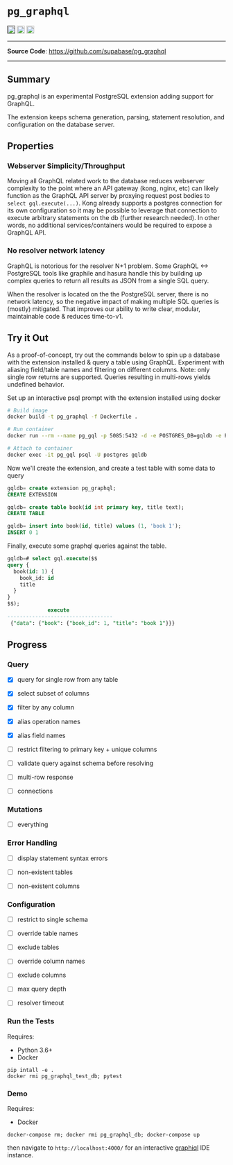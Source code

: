 # `pg_graphql`

<p>

<a href=""><img src="https://img.shields.io/badge/postgresql-12+-blue.svg" alt="PostgreSQL version" height="18"></a>
<a href="https://github.com/supabase/pg_graphql/blob/master/LICENSE"><img src="https://img.shields.io/pypi/l/markdown-subtemplate.svg" alt="License" height="18"></a>
<a href="https://github.com/supabase/pg_graphql/actions"><img src="https://github.com/supabase/pg_graphql/actions/workflows/main.yml/badge.svg" alt="Tests" height="18"></a>

</p>

---

**Source Code**: <a href="https://github.com/supabase/pg_graphql" target="_blank">https://github.com/supabase/pg_graphql</a>

---


## Summary

pg_graphql is an experimental PostgreSQL extension adding support for GraphQL.

The extension keeps schema generation, parsing, statement resolution, and configuration on the database server.

## Properties

### Webserver Simplicity/Throughput

Moving all GraphQL related work to the database reduces webserver complexity to the point where an API gateway (kong, nginx, etc) can likely function as the GraphQL API server by proxying request post bodies to `select gql.execute(...)`. Kong already supports a postgres connection for its own configuration so it may be possible to leverage that connection to execute arbitrary statements on the db (further research needed). In other words, no additional services/containers would be required to expose a GraphQL API.

### No resolver network latency

GraphQL is notorious for the resolver N+1 problem. Some GraphQL <-> PostgreSQL tools like graphile and hasura handle this by building up complex queries to return all results as JSON from a single SQL query.

When the resolver is located on the the PostgreSQL server, there is no network latency, so the negative impact of making multiple SQL queries is (mostly) mitigated. That improves our ability to write clear, modular, maintainable code & reduces time-to-v1.


## Try it Out

As a proof-of-concept, try out the commands below to spin up a database with the extension installed & query a table using GraphQL. Experiment with aliasing field/table names and filtering on different columns. Note: only single row returns are supported. Queries resulting in multi-rows yields undefined behavior.


Set up an interactive psql prompt with the extension installed using docker
```bash
# Build image
docker build -t pg_graphql -f Dockerfile .

# Run container
docker run --rm --name pg_gql -p 5085:5432 -d -e POSTGRES_DB=gqldb -e POSTGRES_PASSWORD=password -e POSTGRES_USER=postgres -d pg_graphql

# Attach to container
docker exec -it pg_gql psql -U postgres gqldb
```

Now we'll create the extension, and create a test table with some data to query

```sql
gqldb= create extension pg_graphql;
CREATE EXTENSION

gqldb= create table book(id int primary key, title text);
CREATE TABLE

gqldb= insert into book(id, title) values (1, 'book 1');
INSERT 0 1
```

Finally, execute some graphql queries against the table.
```sql
gqldb=# select gql.execute($$
query {
  book(id: 1) {
    book_id: id
    title
  }
}
$$);
             execute
----------------------------------
 {"data": {"book": {"book_id": 1, "title": "book 1"}}}
```

## Progress

### Query

- [x] query for single row from any table
- [x] select subset of columns
- [x] filter by any column
- [x] alias operation names
- [x] alias field names
- [ ] restrict filtering to primary key + unique columns
- [ ] validate query against schema before resolving
- [ ] multi-row response
- [ ] connections


### Mutations
- [ ] everything


### Error Handling
- [ ] display statement syntax errors
- [ ] non-existent tables
- [ ] non-existent columns


### Configuration
- [ ] restrict to single schema
- [ ] override table names
- [ ] exclude tables
- [ ] override column names
- [ ] exclude columns
- [ ] max query depth
- [ ] resolver timeout


### Run the Tests

Requires:

- Python 3.6+
- Docker

```shell
pip intall -e .
docker rmi pg_graphql_test_db; pytest
```

### Demo

Requires:

- Docker

```shell
docker-compose rm; docker rmi pg_graphql_db; docker-compose up
```
then navigate to `http://localhost:4000/` for an interactive [graphiql](https://github.com/graphql/graphiql) IDE instance.
